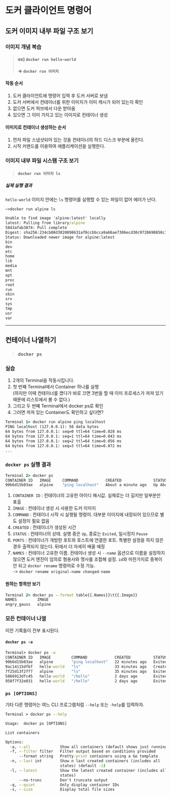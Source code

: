 # 도커 클라이언트 명령어

## 도커 이미지 내부 파일 구조 보기

### 이미지 개념 복습

> #### ex) `docker run hello-world`
> #### => `docker run 이미지`

#### 작동 순서

1.  도커 클라이언트에 명령어 입력 후 도커 서버로 보냄
2.  도커 서버에서 컨테이너를 위한 이미지가 이미 캐시가 되어 있는지 확인
3.  없으면 도커 허브에서 다운 받아옴
4.  있으면 그 이미 가지고 있는 이미지로 컨테이너 생성

#### 이미지로 컨테이너 생성하는 순서

1.  먼저 파일 스냅샷되어 있는 것을 컨테이너의 하드 디스크 부분에 올린다.
2.  시작 커맨드를 이용하여 애플리케이션을 실행한다.

### 이미지 내부 파일 시스템 구조 보기

> #### `docker run 이미지 ls`

##### 실제 실행 결과

`hello-world` 이미지 안에는 `ls` 명령어를 실행할 수 있는 파일이 없어 에러가 난다.

```cmd
~>docker run alpine ls

Unable to find image 'alpine:latest' locally
latest: Pulling from library/alpine
5843afab3874: Pull complete
Digest: sha256:234cb88d3020898631af0ccbbcca9a66ae7306ecd30c9720690858c1b007d2a0
Status: Downloaded newer image for alpine:latest
bin
dev
etc
home
lib
media
mnt
opt
proc
root
run
sbin
srv
sys
tmp
usr
var
```

---

## 컨테이너 나열하기

> ### `docker ps`

### 실습

1.  2개의 Terminal을 작동시킵니다.
2.  첫 번째 Terminal에서 Container 하나를 실행  
    (하지만 이때 컨테이너를 켰다가 바로 끄면 3번을 할 때
    이미 프로세스가 꺼져 있기 때문에 리스트에서 볼 수 없다.)
3.  그리고 두 번째 Terminal에서 docker ps로 확인
4.  그러면 꺼져 있는 Container도 확인하고 싶다면?

```cmd
Terminal 1> docker run alpine ping localhost
PING localhost (127.0.0.1): 56 data bytes
64 bytes from 127.0.0.1: seq=0 ttl=64 time=0.028 ms
64 bytes from 127.0.0.1: seq=1 ttl=64 time=0.043 ms
64 bytes from 127.0.0.1: seq=2 ttl=64 time=0.056 ms
64 bytes from 127.0.0.1: seq=3 ttl=64 time=0.072 ms
...
```

### `docker ps` 실행 결과

```cmd
Terminal 2> docker ps
CONTAINER ID   IMAGE     COMMAND            CREATED              STATUS              PORTS     NAMES
90b6d15b03ae   alpine    "ping localhost"   About a minute ago   Up About a minute             angry_gauss
```

1.  `CONTAINER ID`
    : 컨테이너의 고유한 아이디 해시값. 실제로는 더 길지만 일부분만 표출
2.  `IMAGE`
    : 컨테이너 생성 시 사용한 도커 이미지
3.  `COMMAND`
    : 컨테이너 시작 시 실행될 명령어.
    대부분 이미지에 내장되어 있으므로 별도 설정이 필요 없음
4.  `CREATED`
    : 컨테이너가 생성된 시간
5.  `STATUS`
    : 컨테이너의 상태. 실행 중은 `Up`, 종료는 `Exited`, 일시정지 `Pause`
6.  `PORTS`
    : 컨테이너가 개방한 포트와 호스트에 연결한 포트.
    특별한 설정을 하지 않은 경우 출력되지 않는다.
    뒤에서 더 자세히 배울 예정
7.  `NAMES`
    : 컨테이너 고유한 이름.
    컨테이너 생성 시 `--name` 옵션으로 이름을 설정하지 않으면
    도커 엔진이 임의로 형용사와 명사를 조합해 설정.
    `id`와 마찬가지로 중복이 안 되고 `docker rename` 명령어로 수정 가능.  
    -> `docker rename original-name changed-name`

#### 원하는 항목만 보기

```cmd
Terminal 2> docker ps --format table{{.Names}}\t{{.Image}}
NAMES         IMAGE
angry_gauss   alpine
```

### 모든 컨테이너 나열

이전 기록들이 전부 표시된다.

#### `docker ps -a`

```cmd
Terminal> docker ps -a
CONTAINER ID   IMAGE         COMMAND            CREATED          STATUS                        PORTS     NAMES
90b6d15b03ae   alpine        "ping localhost"   22 minutes ago   Exited (137) 17 seconds ago             angry_gauss
9ac14115dfbf   hello-world   "ls"               33 minutes ago   Created                                 dreamy_pike
7f25d13f2ff7   alpine        "ls"               35 minutes ago   Exited (0) 35 minutes ago               nifty_matsumoto
5866913dfc45   hello-world   "/hello"           2 days ago       Exited (0) 2 days ago                   musing_allen
958f7f32e031   hello-world   "/hello"           2 days ago       Exited (0) 2 days ago                   nostalgic_montalcini
```

### `ps [OPTIONS]`

기타 다른 명령어는 여느 CLI 프로그램처럼 `--help` 또는 `-help`를 입력하자.

```cmd
Terminal > docker ps --help

Usage:  docker ps [OPTIONS]

List containers

Options:
  -a, --all             Show all containers (default shows just running)
  -f, --filter filter   Filter output based on conditions provided
      --format string   Pretty-print containers using a Go template
  -n, --last int        Show n last created containers (includes all
                        states) (default -1)
  -l, --latest          Show the latest created container (includes all
                        states)
      --no-trunc        Don't truncate output
  -q, --quiet           Only display container IDs
  -s, --size            Display total file sizes
```